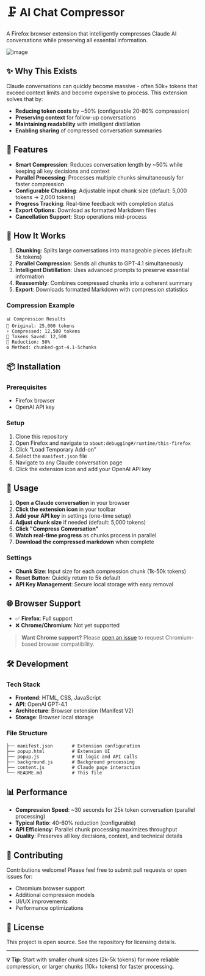 # 🗜️ AI Chat Compressor

A Firefox browser extension that intelligently compresses Claude AI conversations while preserving all essential information.

![image](https://github.com/user-attachments/assets/78954be6-c324-4919-8cb2-5597e03c515e)

## ✨ Why This Exists

Claude conversations can quickly become massive - often 50k+ tokens that exceed context limits and become expensive to process. This extension solves that by:

- **Reducing token costs** by ~50% (configurable 20-80% compression)
- **Preserving context** for follow-up conversations  
- **Maintaining readability** with intelligent distillation
- **Enabling sharing** of compressed conversation summaries

## 🚀 Features

- **Smart Compression**: Reduces conversation length by ~50% while keeping all key decisions and context
- **Parallel Processing**: Processes multiple chunks simultaneously for faster compression
- **Configurable Chunking**: Adjustable input chunk size (default: 5,000 tokens → 2,000 tokens)
- **Progress Tracking**: Real-time feedback with completion status
- **Export Options**: Download as formatted Markdown files
- **Cancellation Support**: Stop operations mid-process

## 🔧 How It Works

1. **Chunking**: Splits large conversations into manageable pieces (default: 5k tokens)
2. **Parallel Compression**: Sends all chunks to GPT-4.1 simultaneously 
3. **Intelligent Distillation**: Uses advanced prompts to preserve essential information
4. **Reassembly**: Combines compressed chunks into a coherent summary
5. **Export**: Downloads formatted Markdown with compression statistics

### Compression Example
```
📊 Compression Results
📝 Original: 25,000 tokens
⚡ Compressed: 12,500 tokens  
💾 Tokens Saved: 12,500
🎯 Reduction: 50%
⚙️ Method: chunked-gpt-4.1-5chunks
```

## 📦 Installation

### Prerequisites
- Firefox browser
- OpenAI API key

### Setup
1. Clone this repository
2. Open Firefox and navigate to `about:debugging#/runtime/this-firefox`
3. Click "Load Temporary Add-on"
4. Select the `manifest.json` file
5. Navigate to any Claude conversation page
6. Click the extension icon and add your OpenAI API key

## 🎯 Usage

1. **Open a Claude conversation** in your browser
2. **Click the extension icon** in your toolbar
3. **Add your API key** in settings (one-time setup)
4. **Adjust chunk size** if needed (default: 5,000 tokens)
5. **Click "Compress Conversation"** 
6. **Watch real-time progress** as chunks process in parallel
7. **Download the compressed markdown** when complete

### Settings
- **Chunk Size**: Input size for each compression chunk (1k-50k tokens)
- **Reset Button**: Quickly return to 5k default
- **API Key Management**: Secure local storage with easy removal

## 🌐 Browser Support

- ✅ **Firefox**: Full support
- ❌ **Chrome/Chromium**: Not yet supported

> **Want Chrome support?** Please [open an issue](../../issues) to request Chromium-based browser compatibility.

## 🛠️ Development

### Tech Stack
- **Frontend**: HTML, CSS, JavaScript
- **API**: OpenAI GPT-4.1
- **Architecture**: Browser extension (Manifest V2)
- **Storage**: Browser local storage

### File Structure
```
├── manifest.json       # Extension configuration
├── popup.html          # Extension UI
├── popup.js            # UI logic and API calls  
├── background.js       # Background processing
├── content.js          # Claude page interaction
└── README.md           # This file
```

## 📊 Performance

- **Compression Speed**: ~30 seconds for 25k token conversation (parallel processing)
- **Typical Ratio**: 40-60% reduction (configurable)
- **API Efficiency**: Parallel chunk processing maximizes throughput
- **Quality**: Preserves all key decisions, context, and technical details

## 🤝 Contributing

Contributions welcome! Please feel free to submit pull requests or open issues for:
- Chromium browser support
- Additional compression models
- UI/UX improvements
- Performance optimizations

## 📄 License

This project is open source. See the repository for licensing details.

---

**💡 Tip**: Start with smaller chunk sizes (2k-5k tokens) for more reliable compression, or larger chunks (10k+ tokens) for faster processing. 
